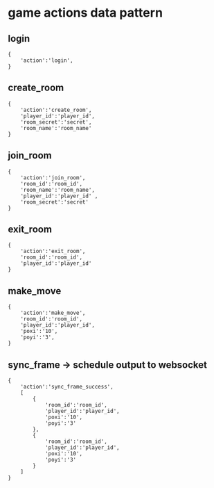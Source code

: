# game actions data pattern


## login
```
{
    'action':'login',
}

```

## create_room
```
{
    'action':'create_room',
    'player_id':'player_id',  
    'room_secret':'secret',
    'room_name':'room_name'
}

```


## join_room
```
{
    'action':'join_room',
    'room_id':'room_id', 
    'room_name':'room_name',
    'player_id':'player_id' ,
    'room_secret':'secret'
}

```


## exit_room
```
{
    'action':'exit_room',
    'room_id':'room_id', 
    'player_id':'player_id' 
}

```



## make_move
```
{
    'action':'make_move',
    'room_id':'room_id', 
    'player_id':'player_id',
    'poxi':'10',
    'poyi':'3',
}

```

## sync_frame   ->    schedule output to websocket
```
{
    'action':'sync_frame_success',
    [   
        {
            'room_id':'room_id', 
            'player_id':'player_id',
            'poxi':'10',
            'poyi':'3'
        },
        {    
            'room_id':'room_id', 
            'player_id':'player_id',
            'poxi':'10',
            'poyi':'3'
        }
    ]
}

```
